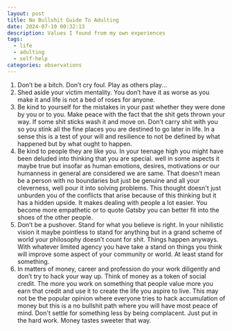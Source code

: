 ```yaml
---
layout: post
title: No Bullshit Guide To Adulting
date: 2024-07-10 00:32:13
description: Values I found from my own experiences
tags:
  - life
  - adulting
  - self-help
categories: observations
---
```


1. Don’t be a bitch. Don’t cry foul. Play as others play...
2. Shed aside your victim mentality. You don’t have it as worse as you make it and life is not a bed of roses for anyone.
3. Be kind to yourself for the mistakes in your past whether they were done by you or to you. Make peace with the fact that the shit gets thrown your way. If some shit sticks wash it and move on. Don’t carry shit with you so you stink all the fine places you are destined to go later in life. In a sense this is a test of your will and resilience to not be defined by what happened but by what ought to happen.
4. Be kind to people they are like you. In your teenage high you might have been deluded into thinking that you are special. well in some aspects it maybe true but insofar as human emotions, desires, motivations or our humanness in general are considered we are same. That doesn’t mean be a person with no boundaries but just be genuine and all your cleverness, well pour it into solving problems. This thought doesn't just unburden you of the conflicts that arise because of this thinking but it has a hidden upside. It makes dealing with people a lot easier. You become more empathetic or to quote Gatsby you can better fit into the shoes of the other people.
5. Don’t be a pushover. Stand for what you believe is right. In your nihilistic vision it maybe pointless to stand for anything but in a grand scheme of world your philosophy doesn’t count for shit. Things happen anyways. With whatever limited agency you have take a stand on things you think will improve some aspect of your community or world. At least stand for something.
6. In matters of money, career and profession do your work diligently and don’t try to hack your way up. Think of money as a token of social credit. The more you work on something that people value more you earn that credit and use it to create the life you aspire to live. This may not be the popular opinion where everyone tries to hack accumulation of money but this is a no bullshit path where you will have most peace of mind. Don't settle for something less by being complacent. Just put in the hard work. Money tastes sweeter that way.